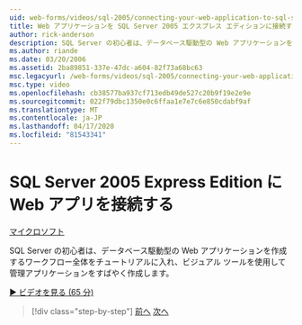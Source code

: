 ```yaml
---
uid: web-forms/videos/sql-2005/connecting-your-web-application-to-sql-server-2005-express-edition
title: Web アプリケーションを SQL Server 2005 エクスプレス エディションに接続する |マイクロソフトドキュメント
author: rick-anderson
description: SQL Server の初心者は、データベース駆動型の Web アプリケーションを作成するワークフロー全体をチュートリアルし、ビジュアル ツールを使用して管理者を迅速に作成します。
ms.author: riande
ms.date: 03/20/2006
ms.assetid: 2ba89851-337e-47dc-a604-82f73a68bc63
msc.legacyurl: /web-forms/videos/sql-2005/connecting-your-web-application-to-sql-server-2005-express-edition
msc.type: video
ms.openlocfilehash: cb38577ba937cf713edb49de527c20b9f19e2e9e
ms.sourcegitcommit: 022f79dbc1350e0c6ffaa1e7e7c6e850cdabf9af
ms.translationtype: MT
ms.contentlocale: ja-JP
ms.lasthandoff: 04/17/2020
ms.locfileid: "81543341"
---
```

# <a name="connecting-your-web-application-to-sql-server-2005-express-edition"></a>SQL Server 2005 Express Edition に Web アプリを接続する

[マイクロソフト](https://github.com/microsoft)

SQL Server の初心者は、データベース駆動型の Web アプリケーションを作成するワークフロー全体をチュートリアルに入れ、ビジュアル ツールを使用して管理アプリケーションをすばやく作成します。

[&#9654; ビデオを見る (65 分)](https://channel9.msdn.com/Blogs/ASP-NET-Site-Videos/connecting-your-web-application-to-sql-server-2005-express-edition)

> [!div class="step-by-step"]
> [前へ](understanding-security-and-network-connectivity.md)
> [次へ](using-sql-server-management-studio.md)
